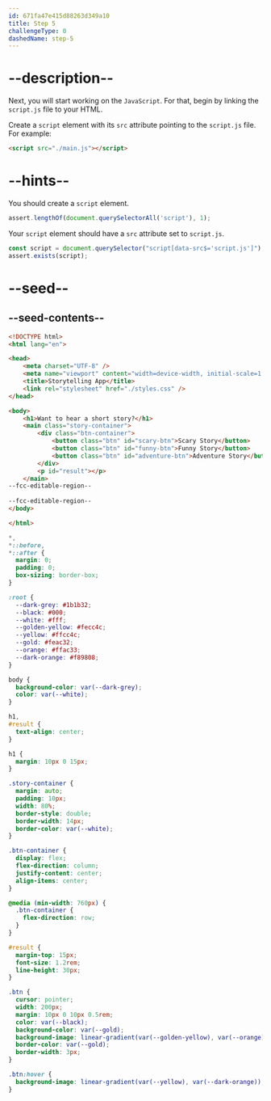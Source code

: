 ```yaml
---
id: 671fa47e415d88263d349a10
title: Step 5
challengeType: 0
dashedName: step-5
---
```


# --description--

Next, you will start working on the `JavaScript`. For that, begin by linking the `script.js` file to your HTML.

Create a `script` element with its `src` attribute pointing to the `script.js` file. For example: 

```html
<script src="./main.js"></script>
```

# --hints--

You should create a `script` element.

```js
assert.lengthOf(document.querySelectorAll('script'), 1);
```

Your `script` element should have a `src` attribute set to `script.js`.

```js
const script = document.querySelector("script[data-src$='script.js']");
assert.exists(script);
```

# --seed--

## --seed-contents--

```html
<!DOCTYPE html>
<html lang="en">

<head>
    <meta charset="UTF-8" />
    <meta name="viewport" content="width=device-width, initial-scale=1.0" />
    <title>Storytelling App</title>
    <link rel="stylesheet" href="./styles.css" />
</head>

<body>
    <h1>Want to hear a short story?</h1>
    <main class="story-container">
        <div class="btn-container">
            <button class="btn" id="scary-btn">Scary Story</button>
            <button class="btn" id="funny-btn">Funny Story</button>
            <button class="btn" id="adventure-btn">Adventure Story</button>
        </div>
        <p id="result"></p>
    </main>
--fcc-editable-region--
      
--fcc-editable-region--
</body>

</html>

```

```css
*,
*::before,
*::after {
  margin: 0;
  padding: 0;
  box-sizing: border-box;
}

:root {
  --dark-grey: #1b1b32;
  --black: #000;
  --white: #fff;
  --golden-yellow: #fecc4c;
  --yellow: #ffcc4c;
  --gold: #feac32;
  --orange: #ffac33;
  --dark-orange: #f89808;
}

body {
  background-color: var(--dark-grey);
  color: var(--white);
}

h1,
#result {
  text-align: center;
}

h1 {
  margin: 10px 0 15px;
}

.story-container {
  margin: auto;
  padding: 10px;
  width: 80%;
  border-style: double;
  border-width: 14px;
  border-color: var(--white);
}

.btn-container {
  display: flex;
  flex-direction: column;
  justify-content: center;
  align-items: center;
}

@media (min-width: 760px) {
  .btn-container {
    flex-direction: row;
  }
}

#result {
  margin-top: 15px;
  font-size: 1.2rem;
  line-height: 30px;
}

.btn {
  cursor: pointer;
  width: 200px;
  margin: 10px 0 10px 0.5rem;
  color: var(--black);
  background-color: var(--gold);
  background-image: linear-gradient(var(--golden-yellow), var(--orange));
  border-color: var(--gold);
  border-width: 3px;
}

.btn:hover {
  background-image: linear-gradient(var(--yellow), var(--dark-orange));
}
```
